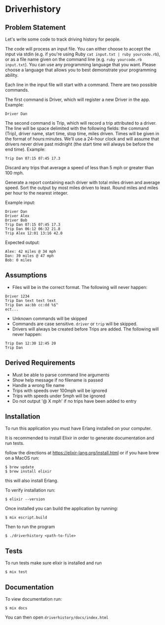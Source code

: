 # Driverhistory

## Problem Statement

Let's write some code to track driving history for people.

The code will process an input file. You can either choose to accept the input via stdin (e.g. if you're using Ruby `cat input.txt | ruby yourcode.rb`), or as a file name given on the command line (e.g. `ruby yourcode.rb input.txt`). You can use any programming language that you want. Please choose a language that allows you to best demonstrate your programming ability.

Each line in the input file will start with a command. There are two possible commands.

The first command is Driver, which will register a new Driver in the app. Example:

`Driver Dan`

The second command is Trip, which will record a trip attributed to a driver. The line will be space delimited with the following fields: the command (Trip), driver name, start time, stop time, miles driven. Times will be given in the format of hours:minutes. We'll use a 24-hour clock and will assume that drivers never drive past midnight (the start time will always be before the end time). Example:

`Trip Dan 07:15 07:45 17.3`

Discard any trips that average a speed of less than 5 mph or greater than 100 mph.

Generate a report containing each driver with total miles driven and average speed. Sort the output by most miles driven to least. Round miles and miles per hour to the nearest integer.

Example input:

```
Driver Dan
Driver Alex
Driver Bob
Trip Dan 07:15 07:45 17.3
Trip Dan 06:12 06:32 21.8
Trip Alex 12:01 13:16 42.0
```

Expected output:

```
Alex: 42 miles @ 34 mph
Dan: 39 miles @ 47 mph
Bob: 0 miles
```

## Assumptions

 - Files will be in the correct format.  The following will never happen:
 ```
 Driver 1234
 Trip Dan text text text
 Trip Dan aa:bb cc:dd %$^
 ect...
 ```

 - Unknown commands will be skipped
 - Commands are case sensitive. `driver` or `trip` will be skipped.
 - Drivers will always be created before Trips are added. The following will never happen:
 ```
 Trip Dan 12:30 12:45 20
 Trip Dan
 ```

## Derived Requirements

- Must be able to parse command line arguments
- Show help message if no filename is passed
- Handle a wrong file name
- Trips with speeds over 100mph will be ignored
- Trips with speeds under 5mph will be ignored
- Do not output '@ X mph' if no trips have been added to entry


## Installation

To run this application you must have Erlang installed on your computer.

It is recommended to install Elixir in order to generate documentation and run tests.

follow the directions at https://elixir-lang.org/install.html or if you have brew on a MacOS run:

```
$ brew update
$ brew install elixir
```

this will also install Erlang.

To verify installation run:

```
$ elixir --version
```


Once installed you can build the application by running:
```
$ mix escript.build
```

Then to run the program
```
$ ./driverhistory <path-to-file>
```

## Tests

To run tests make sure elixir is installed and run

```
$ mix test
```

## Documentation

To view documentation run:
```
$ mix docs
```

You can then open `driverhistory/docs/index.html`

